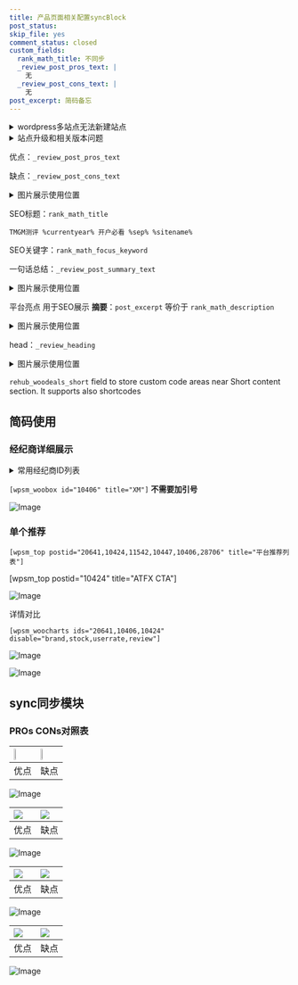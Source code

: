 ```yaml
---
title: 产品页面相关配置syncBlock
post_status: 
skip_file: yes
comment_status: closed
custom_fields:
  rank_math_title: 不同步
  _review_post_pros_text: |
    无
  _review_post_cons_text: |
    无
post_excerpt: 简码备忘
---
```

<details><summary>wordpress多站点无法新建站点</summary>

<li>和报错需要清理cookies一样的原因</li>
<li>wp-config.php里面<code>define( 'SUBDOMAIN_INSTALL', false );//子域名安装</code></li>
<li>新建子站点是用<code>define( 'SUBDOMAIN_INSTALL', true);//子域名安装</code> 完成以后，改成<code>false</code></li>
</details>

<details><summary>站点升级和相关版本问题</summary>

<p>wordpress：5.9.9
woocommerce：7.5.1
出现问题的地方：主题选项里面>><strong>Product layout >>compact style</strong></p>
<p>如何出现没有用过的字段 导致无法保存。先导出配置 然后进行修改，后面再次恢复即可。</p>
<p>出现部分字段无法显示时，需要返回默认布局后，对产品进行保存就好了。</p>
<p></p>
</details>

优点：`_review_post_pros_text`

缺点：`_review_post_cons_text`

<details><summary>图片展示使用位置</summary>

<img src="https://prod-files-secure.s3.us-west-2.amazonaws.com/39ed1227-6d7d-4570-be36-9ccd4a2c4241/f51d3d83-55d4-4bdf-9604-f37ec77ab556/Untitled.png?X-Amz-Algorithm=AWS4-HMAC-SHA256&X-Amz-Content-Sha256=UNSIGNED-PAYLOAD&X-Amz-Credential=ASIAZI2LB4666ZRA47JR%2F20250627%2Fus-west-2%2Fs3%2Faws4_request&X-Amz-Date=20250627T045522Z&X-Amz-Expires=3600&X-Amz-Security-Token=IQoJb3JpZ2luX2VjEHQaCXVzLXdlc3QtMiJHMEUCIQCt6BsNTPO5X%2FR%2F97eXZJFomDcD1xMcAsOfbxUc5FamigIgIpQdEcaIhRjHEsizPOl%2Br9EDSCIGKK49zq8cNSVxoTYq%2FwMIbRAAGgw2Mzc0MjMxODM4MDUiDEiC8AK8mn3NVhKYWircA10Pw%2BhNNokiQ52hNSK%2BXIFASpSkLUy8CYHw7UfoYCLJAyb2x8O4aKOKP3SdBrLfc0Dc36EZqlh3AMjMRBVCF9i0NorYUECjPAVtMcZawCwe3R1XW1GdIhGArfSWPc7b4WycEGbGky4IScFqD7et5QktIwg%2FCT7F%2FwESOFBEU4HSlgBTRIMWxgLoyjIIjvtzllkbPipwjBe%2BV%2Bm9NVZ3KeXXF9TzG1BDD5AKOw2ujqoQ67%2B%2Bd4eymHYevbhW4kvmqPgPq3n0psQVekJoNrrxKUQ1RE2Z%2Bk0w9GSyqaf6TjrslnHJmP3rufEVXyKiWof6YvglniGC6%2BM3ogC73bHlcT3FCL9ZPbpDkQtzw5fmqaOAoEEFgcZmfdviooAlaBgeBFI9pUKL7koBEYg17B%2BAUFjygWXXbi2Cr9huBqvm6qJZ91uM4XSXyRDc%2Fy7lBGeNeticTfn5quRZnQPIJvdCzgK7mux7kdTKUjZEIwYivdUAwbKTRBkycRO534VKE0nGrpYBPjCe5SHXjKiIJWjpIpOsq%2F%2FS%2BP7qPmGLC4a1H2zb1k886V0ff8VCxteL4FfQqfSXNF1yl2e%2FBl4wnA9oGrqR%2FNwqubRtyJa3tp56LcoMo8LhQXA%2BjjxwwP4zMMau%2BMIGOqUBuaZ6Kfe1IT8VnM9vEl%2B%2FbtZfXEU8gsDJMiCA5hO39fmnoGCyOkM%2BoCwjyzK7kUlNUwFaUIUEDegpa9l94ivouykgm4FDPMsM2qULnC4yuBTzUC4ezM7K0nypSZs2vp%2FPq2nQc71iUoMcXsgyL%2FoGoo0T1bP0CQOrZQRR%2FTbNc06aGKQ46qXu60B%2BGEWtJgspcD2G56fPmYew4k3mkPX8AR4H2Ruy&X-Amz-Signature=5a0052e5686b085e86a14b686c767e2682c19b4395918c1d40b1415589e5b298&X-Amz-SignedHeaders=host&x-amz-checksum-mode=ENABLED&x-id=GetObject" alt="Image">
</details>

SEO标题：`rank_math_title`

`TMGM测评 %currentyear% 开户必看 %sep% %sitename%`

SEO关键字：`rank_math_focus_keyword`

一句话总结：`_review_post_summary_text`

<details><summary>图片展示使用位置</summary>

<img src="https://prod-files-secure.s3.us-west-2.amazonaws.com/39ed1227-6d7d-4570-be36-9ccd4a2c4241/4b96a922-296c-4f4e-8630-d1c870cbce01/Untitled.png?X-Amz-Algorithm=AWS4-HMAC-SHA256&X-Amz-Content-Sha256=UNSIGNED-PAYLOAD&X-Amz-Credential=ASIAZI2LB466ZV4YV7ZV%2F20250627%2Fus-west-2%2Fs3%2Faws4_request&X-Amz-Date=20250627T045522Z&X-Amz-Expires=3600&X-Amz-Security-Token=IQoJb3JpZ2luX2VjEHQaCXVzLXdlc3QtMiJHMEUCIQCANEHspl86gLMy%2B8t55SvrS%2Fox%2B%2F1BYLwqjbbDKPD8AwIgX9hEpo2%2ByuarVtDsROvqAY2Mmef3K5ynNKj%2FQeBT%2BFYq%2FwMIbRAAGgw2Mzc0MjMxODM4MDUiDBCeSbwNqlI1ricjDSrcAwA3sYA1nXHLwDWnIa3Ic436Tmo1Ak4TizYl3w0OGXldkS42k39z9BBTkR70iU1aXIYkqZxjCwM%2BzA1i1pmtzwpaDZiEtPXINyLE6r5rYelNC8HXLsKu8WvxI6y5uDQwjLNZxlBVPm%2BL%2Ba4ognBrs%2FN71Z6aXnyXdpLpa5jWkJIiS56feyI6rWYbCH3yBI47JBZ6vMNWnHkUZEm%2FnNrBmVMGZ%2FhMy9jOa32wtjTwT8YyPY%2FjH62Y66UsgHuMjokZIchQE%2BjBZRGzyfpnhpX6VXehV9tknr2An14STTBB1FYBimxAep5kcnaNLx39NdG8yBFXMSDtgusYhN1D6qjsMyWmp1y6wlUQ8vypvzQy1EotctR8Jlrbe29gdXwugSucH8IO4MVZMsjhTJPi3YpNbuJuNWAfj0cwGf3k6tzyQX9Is1r1122AKl2SiC4GtEkODrb8jRvFZFT%2FMK2fwewlMB1%2FNoMDUTul8uuWRHOse13JCOgRoD07pT6ws1TxA4HLhbTLih3Uxgjl8y5LZ3p2%2FZAWNv%2Fc1o73X2CdFSWViA0MeLgB2MGAI30fppaVBJsxj4XcNgnRs5%2FRAz7UeZfCL8yIqYvbTdd7H6fdQA4Uq2CVnC%2FT5ajlAzio%2Fyl4MJ%2Bv%2BMIGOqUBDUBQe1ihSUxUwTu4NPXLIRqGm%2FfYfx0X98pAP9xw6fbewDrq3EUM3k59Sio98YQRkKVCEw7pYx1Bjq129EBCUuJkpunmfVo07DwdrFg1Yf4yxfp85jpvqg1UZT7TDvEMgThQj4JYWX11Di5wViYIb6j4F1ccybSEa0z%2B5xbJtE98oceMLLs1FyGe95PCRTZWr%2BbJSyUWOckTmpGj5QlCVr%2B5P0Uv&X-Amz-Signature=4c7eda5394005b82bd2a3bb6021eefa99726da7436a9e0a020e3faabdfee1a83&X-Amz-SignedHeaders=host&x-amz-checksum-mode=ENABLED&x-id=GetObject" alt="Image">
</details>

平台亮点 用于SEO展示 **摘要**：`post_excerpt`  等价于 `rank_math_description`

<details><summary>图片展示使用位置</summary>

<img src="https://prod-files-secure.s3.us-west-2.amazonaws.com/39ed1227-6d7d-4570-be36-9ccd4a2c4241/1ee11f63-b60a-4dfe-a7a7-d58ff23b5d88/Untitled.png?X-Amz-Algorithm=AWS4-HMAC-SHA256&X-Amz-Content-Sha256=UNSIGNED-PAYLOAD&X-Amz-Credential=ASIAZI2LB466TDZAWB4C%2F20250627%2Fus-west-2%2Fs3%2Faws4_request&X-Amz-Date=20250627T045522Z&X-Amz-Expires=3600&X-Amz-Security-Token=IQoJb3JpZ2luX2VjEHQaCXVzLXdlc3QtMiJHMEUCIQCB6J4hvHGGuWf7CkKWzMSmkIk%2FZzp8fKi%2BTDx3IUHg9gIgEffLhPOckSVnf8PodAYx57cTr4GxQpdK8BIY8CdGmu0q%2FwMIbRAAGgw2Mzc0MjMxODM4MDUiDMlEEziqITLZ8oQNKyrcAwHiak37zRWaDLHn5mipm2HNu4WFpLO5g%2FB4Yvi5isPtEaf6quRMSnwUPv12XdFGnBnEhyiQGT2puFuBU0v0yO6LsJ1LQF8NIL63AvJng9%2F1hDtQ4SUFQwQHarvOJlj9yXFOT6RyIdMNulXXrVNYYNDrSlLz0ae%2BR9loOQtxuD1HaLpBnufQ%2F6EZZ32BI%2Bk2Nph%2B%2F5xG43V45RAG0gPOkIooUTPclOq992nYSsycbbCXCAaODK0d%2F5GkS5L73urfRZq6FlkrV0IZUDHwsuIzPgtklZIGWVSsLkGT3hxgdn6a5CKRy44C0hgJusyL1uFjNWxjz0P%2FrjcyKyU4p9ojSViY6M91APCaEcXCQJpP9iIqL%2Fvz5u8BwutVnaWY1iCaZUgrcPzY2kaXuwcfb6e%2F%2F9th9S0WTCaJF9I%2BI1n5L%2BFjWrS%2FcL777bZo3%2BXEgqSZbJy532jptrS%2FVrRKNDCcbpOlXpM1fB055ehnziz1BLqvNfSSMs%2Bl%2FeHE2vGWTfNI5BZ4nCPU9hdXMAEldk55q%2F%2B2Urp7Z2YYi5LFs%2BcUPrfNOe0je%2FJLiA%2BbJz97fGyUebT5KA6TQGuxYSL2XqMWTZuzl%2FgmOY8IE%2B4Td2nVgQ1WVZPwPF%2FYye6dsQhqMPqu%2BMIGOqUB8gQhMkjjvYXIYTQq825BFYGFd6aYMh6nPsjPes%2BTQ7MdzZ1p4nY1BDSQYQycZD%2BhstaJn3LkzCePP6rWyh8f1bJj2qNKti1nVP6ToU3EYLJ1W%2FdRV9OtbNnDFlzdPMvko%2FqLcHioOwclepWyBi%2BXsuSfVhlQgxyKYVsxh4rAf2xWqTkuJ59Kxan7FOP5aqj4DKXJRNrXBc6i2euNBjFznuNsUs%2Fp&X-Amz-Signature=f8148363e12c3f5b1e59749abff193078ce3a59942c3a8ed56b19f4ed9da6148&X-Amz-SignedHeaders=host&x-amz-checksum-mode=ENABLED&x-id=GetObject" alt="Image">
<img src="https://prod-files-secure.s3.us-west-2.amazonaws.com/39ed1227-6d7d-4570-be36-9ccd4a2c4241/ad4118b5-78d8-4fbe-801e-3b29b5d99c01/Untitled.png?X-Amz-Algorithm=AWS4-HMAC-SHA256&X-Amz-Content-Sha256=UNSIGNED-PAYLOAD&X-Amz-Credential=ASIAZI2LB466TDZAWB4C%2F20250627%2Fus-west-2%2Fs3%2Faws4_request&X-Amz-Date=20250627T045522Z&X-Amz-Expires=3600&X-Amz-Security-Token=IQoJb3JpZ2luX2VjEHQaCXVzLXdlc3QtMiJHMEUCIQCB6J4hvHGGuWf7CkKWzMSmkIk%2FZzp8fKi%2BTDx3IUHg9gIgEffLhPOckSVnf8PodAYx57cTr4GxQpdK8BIY8CdGmu0q%2FwMIbRAAGgw2Mzc0MjMxODM4MDUiDMlEEziqITLZ8oQNKyrcAwHiak37zRWaDLHn5mipm2HNu4WFpLO5g%2FB4Yvi5isPtEaf6quRMSnwUPv12XdFGnBnEhyiQGT2puFuBU0v0yO6LsJ1LQF8NIL63AvJng9%2F1hDtQ4SUFQwQHarvOJlj9yXFOT6RyIdMNulXXrVNYYNDrSlLz0ae%2BR9loOQtxuD1HaLpBnufQ%2F6EZZ32BI%2Bk2Nph%2B%2F5xG43V45RAG0gPOkIooUTPclOq992nYSsycbbCXCAaODK0d%2F5GkS5L73urfRZq6FlkrV0IZUDHwsuIzPgtklZIGWVSsLkGT3hxgdn6a5CKRy44C0hgJusyL1uFjNWxjz0P%2FrjcyKyU4p9ojSViY6M91APCaEcXCQJpP9iIqL%2Fvz5u8BwutVnaWY1iCaZUgrcPzY2kaXuwcfb6e%2F%2F9th9S0WTCaJF9I%2BI1n5L%2BFjWrS%2FcL777bZo3%2BXEgqSZbJy532jptrS%2FVrRKNDCcbpOlXpM1fB055ehnziz1BLqvNfSSMs%2Bl%2FeHE2vGWTfNI5BZ4nCPU9hdXMAEldk55q%2F%2B2Urp7Z2YYi5LFs%2BcUPrfNOe0je%2FJLiA%2BbJz97fGyUebT5KA6TQGuxYSL2XqMWTZuzl%2FgmOY8IE%2B4Td2nVgQ1WVZPwPF%2FYye6dsQhqMPqu%2BMIGOqUB8gQhMkjjvYXIYTQq825BFYGFd6aYMh6nPsjPes%2BTQ7MdzZ1p4nY1BDSQYQycZD%2BhstaJn3LkzCePP6rWyh8f1bJj2qNKti1nVP6ToU3EYLJ1W%2FdRV9OtbNnDFlzdPMvko%2FqLcHioOwclepWyBi%2BXsuSfVhlQgxyKYVsxh4rAf2xWqTkuJ59Kxan7FOP5aqj4DKXJRNrXBc6i2euNBjFznuNsUs%2Fp&X-Amz-Signature=fa6683b6c12ef99c5b0a8ec4e88a2338a75c1289ed75e1109d6648bed7c595aa&X-Amz-SignedHeaders=host&x-amz-checksum-mode=ENABLED&x-id=GetObject" alt="Image">
<img src="https://prod-files-secure.s3.us-west-2.amazonaws.com/39ed1227-6d7d-4570-be36-9ccd4a2c4241/a38cf7c9-a79c-4b64-9e94-13589fe0758b/Untitled.png?X-Amz-Algorithm=AWS4-HMAC-SHA256&X-Amz-Content-Sha256=UNSIGNED-PAYLOAD&X-Amz-Credential=ASIAZI2LB466TDZAWB4C%2F20250627%2Fus-west-2%2Fs3%2Faws4_request&X-Amz-Date=20250627T045522Z&X-Amz-Expires=3600&X-Amz-Security-Token=IQoJb3JpZ2luX2VjEHQaCXVzLXdlc3QtMiJHMEUCIQCB6J4hvHGGuWf7CkKWzMSmkIk%2FZzp8fKi%2BTDx3IUHg9gIgEffLhPOckSVnf8PodAYx57cTr4GxQpdK8BIY8CdGmu0q%2FwMIbRAAGgw2Mzc0MjMxODM4MDUiDMlEEziqITLZ8oQNKyrcAwHiak37zRWaDLHn5mipm2HNu4WFpLO5g%2FB4Yvi5isPtEaf6quRMSnwUPv12XdFGnBnEhyiQGT2puFuBU0v0yO6LsJ1LQF8NIL63AvJng9%2F1hDtQ4SUFQwQHarvOJlj9yXFOT6RyIdMNulXXrVNYYNDrSlLz0ae%2BR9loOQtxuD1HaLpBnufQ%2F6EZZ32BI%2Bk2Nph%2B%2F5xG43V45RAG0gPOkIooUTPclOq992nYSsycbbCXCAaODK0d%2F5GkS5L73urfRZq6FlkrV0IZUDHwsuIzPgtklZIGWVSsLkGT3hxgdn6a5CKRy44C0hgJusyL1uFjNWxjz0P%2FrjcyKyU4p9ojSViY6M91APCaEcXCQJpP9iIqL%2Fvz5u8BwutVnaWY1iCaZUgrcPzY2kaXuwcfb6e%2F%2F9th9S0WTCaJF9I%2BI1n5L%2BFjWrS%2FcL777bZo3%2BXEgqSZbJy532jptrS%2FVrRKNDCcbpOlXpM1fB055ehnziz1BLqvNfSSMs%2Bl%2FeHE2vGWTfNI5BZ4nCPU9hdXMAEldk55q%2F%2B2Urp7Z2YYi5LFs%2BcUPrfNOe0je%2FJLiA%2BbJz97fGyUebT5KA6TQGuxYSL2XqMWTZuzl%2FgmOY8IE%2B4Td2nVgQ1WVZPwPF%2FYye6dsQhqMPqu%2BMIGOqUB8gQhMkjjvYXIYTQq825BFYGFd6aYMh6nPsjPes%2BTQ7MdzZ1p4nY1BDSQYQycZD%2BhstaJn3LkzCePP6rWyh8f1bJj2qNKti1nVP6ToU3EYLJ1W%2FdRV9OtbNnDFlzdPMvko%2FqLcHioOwclepWyBi%2BXsuSfVhlQgxyKYVsxh4rAf2xWqTkuJ59Kxan7FOP5aqj4DKXJRNrXBc6i2euNBjFznuNsUs%2Fp&X-Amz-Signature=3c96c34157cb57f8d55fce9444628aeb549606badb6072e65f930b71e5e596eb&X-Amz-SignedHeaders=host&x-amz-checksum-mode=ENABLED&x-id=GetObject" alt="Image">
<img src="https://prod-files-secure.s3.us-west-2.amazonaws.com/39ed1227-6d7d-4570-be36-9ccd4a2c4241/7da6fc1e-d2ac-42ae-8c75-cb5749aa18f6/Untitled.png?X-Amz-Algorithm=AWS4-HMAC-SHA256&X-Amz-Content-Sha256=UNSIGNED-PAYLOAD&X-Amz-Credential=ASIAZI2LB466TDZAWB4C%2F20250627%2Fus-west-2%2Fs3%2Faws4_request&X-Amz-Date=20250627T045522Z&X-Amz-Expires=3600&X-Amz-Security-Token=IQoJb3JpZ2luX2VjEHQaCXVzLXdlc3QtMiJHMEUCIQCB6J4hvHGGuWf7CkKWzMSmkIk%2FZzp8fKi%2BTDx3IUHg9gIgEffLhPOckSVnf8PodAYx57cTr4GxQpdK8BIY8CdGmu0q%2FwMIbRAAGgw2Mzc0MjMxODM4MDUiDMlEEziqITLZ8oQNKyrcAwHiak37zRWaDLHn5mipm2HNu4WFpLO5g%2FB4Yvi5isPtEaf6quRMSnwUPv12XdFGnBnEhyiQGT2puFuBU0v0yO6LsJ1LQF8NIL63AvJng9%2F1hDtQ4SUFQwQHarvOJlj9yXFOT6RyIdMNulXXrVNYYNDrSlLz0ae%2BR9loOQtxuD1HaLpBnufQ%2F6EZZ32BI%2Bk2Nph%2B%2F5xG43V45RAG0gPOkIooUTPclOq992nYSsycbbCXCAaODK0d%2F5GkS5L73urfRZq6FlkrV0IZUDHwsuIzPgtklZIGWVSsLkGT3hxgdn6a5CKRy44C0hgJusyL1uFjNWxjz0P%2FrjcyKyU4p9ojSViY6M91APCaEcXCQJpP9iIqL%2Fvz5u8BwutVnaWY1iCaZUgrcPzY2kaXuwcfb6e%2F%2F9th9S0WTCaJF9I%2BI1n5L%2BFjWrS%2FcL777bZo3%2BXEgqSZbJy532jptrS%2FVrRKNDCcbpOlXpM1fB055ehnziz1BLqvNfSSMs%2Bl%2FeHE2vGWTfNI5BZ4nCPU9hdXMAEldk55q%2F%2B2Urp7Z2YYi5LFs%2BcUPrfNOe0je%2FJLiA%2BbJz97fGyUebT5KA6TQGuxYSL2XqMWTZuzl%2FgmOY8IE%2B4Td2nVgQ1WVZPwPF%2FYye6dsQhqMPqu%2BMIGOqUB8gQhMkjjvYXIYTQq825BFYGFd6aYMh6nPsjPes%2BTQ7MdzZ1p4nY1BDSQYQycZD%2BhstaJn3LkzCePP6rWyh8f1bJj2qNKti1nVP6ToU3EYLJ1W%2FdRV9OtbNnDFlzdPMvko%2FqLcHioOwclepWyBi%2BXsuSfVhlQgxyKYVsxh4rAf2xWqTkuJ59Kxan7FOP5aqj4DKXJRNrXBc6i2euNBjFznuNsUs%2Fp&X-Amz-Signature=6402c928f2f53877e54fe133a6a9899c2d3fe0d311844b8673ec67a610c64880&X-Amz-SignedHeaders=host&x-amz-checksum-mode=ENABLED&x-id=GetObject" alt="Image">
<img src="https://prod-files-secure.s3.us-west-2.amazonaws.com/39ed1227-6d7d-4570-be36-9ccd4a2c4241/7e97f40a-eaee-47f5-b2f9-475f96808fa7/Untitled.png?X-Amz-Algorithm=AWS4-HMAC-SHA256&X-Amz-Content-Sha256=UNSIGNED-PAYLOAD&X-Amz-Credential=ASIAZI2LB466TDZAWB4C%2F20250627%2Fus-west-2%2Fs3%2Faws4_request&X-Amz-Date=20250627T045522Z&X-Amz-Expires=3600&X-Amz-Security-Token=IQoJb3JpZ2luX2VjEHQaCXVzLXdlc3QtMiJHMEUCIQCB6J4hvHGGuWf7CkKWzMSmkIk%2FZzp8fKi%2BTDx3IUHg9gIgEffLhPOckSVnf8PodAYx57cTr4GxQpdK8BIY8CdGmu0q%2FwMIbRAAGgw2Mzc0MjMxODM4MDUiDMlEEziqITLZ8oQNKyrcAwHiak37zRWaDLHn5mipm2HNu4WFpLO5g%2FB4Yvi5isPtEaf6quRMSnwUPv12XdFGnBnEhyiQGT2puFuBU0v0yO6LsJ1LQF8NIL63AvJng9%2F1hDtQ4SUFQwQHarvOJlj9yXFOT6RyIdMNulXXrVNYYNDrSlLz0ae%2BR9loOQtxuD1HaLpBnufQ%2F6EZZ32BI%2Bk2Nph%2B%2F5xG43V45RAG0gPOkIooUTPclOq992nYSsycbbCXCAaODK0d%2F5GkS5L73urfRZq6FlkrV0IZUDHwsuIzPgtklZIGWVSsLkGT3hxgdn6a5CKRy44C0hgJusyL1uFjNWxjz0P%2FrjcyKyU4p9ojSViY6M91APCaEcXCQJpP9iIqL%2Fvz5u8BwutVnaWY1iCaZUgrcPzY2kaXuwcfb6e%2F%2F9th9S0WTCaJF9I%2BI1n5L%2BFjWrS%2FcL777bZo3%2BXEgqSZbJy532jptrS%2FVrRKNDCcbpOlXpM1fB055ehnziz1BLqvNfSSMs%2Bl%2FeHE2vGWTfNI5BZ4nCPU9hdXMAEldk55q%2F%2B2Urp7Z2YYi5LFs%2BcUPrfNOe0je%2FJLiA%2BbJz97fGyUebT5KA6TQGuxYSL2XqMWTZuzl%2FgmOY8IE%2B4Td2nVgQ1WVZPwPF%2FYye6dsQhqMPqu%2BMIGOqUB8gQhMkjjvYXIYTQq825BFYGFd6aYMh6nPsjPes%2BTQ7MdzZ1p4nY1BDSQYQycZD%2BhstaJn3LkzCePP6rWyh8f1bJj2qNKti1nVP6ToU3EYLJ1W%2FdRV9OtbNnDFlzdPMvko%2FqLcHioOwclepWyBi%2BXsuSfVhlQgxyKYVsxh4rAf2xWqTkuJ59Kxan7FOP5aqj4DKXJRNrXBc6i2euNBjFznuNsUs%2Fp&X-Amz-Signature=bd39f5125a728aa99dd7368ad5b8f1265a05a7be5aa01faa4760ffeaa9196f82&X-Amz-SignedHeaders=host&x-amz-checksum-mode=ENABLED&x-id=GetObject" alt="Image">
</details>

head：`_review_heading`

<details><summary>图片展示使用位置</summary>

<img src="https://prod-files-secure.s3.us-west-2.amazonaws.com/39ed1227-6d7d-4570-be36-9ccd4a2c4241/3a4650ad-9887-415c-889a-edd51fa54f27/Untitled.png?X-Amz-Algorithm=AWS4-HMAC-SHA256&X-Amz-Content-Sha256=UNSIGNED-PAYLOAD&X-Amz-Credential=ASIAZI2LB4663TAKNVGS%2F20250627%2Fus-west-2%2Fs3%2Faws4_request&X-Amz-Date=20250627T045523Z&X-Amz-Expires=3600&X-Amz-Security-Token=IQoJb3JpZ2luX2VjEHQaCXVzLXdlc3QtMiJGMEQCIEgI%2BAEsmrsfeoj3bgdjwp2gucmCKp6tg1AEJRHmPNOwAiBR%2FYGuZuV%2B%2BRtlGDmZorTALE3ZuQxSZ2mFtVBF5eq0bSr%2FAwhtEAAaDDYzNzQyMzE4MzgwNSIMw6lLeoT7R5Rg9l7nKtwDq1HqBrWER%2FWFFGH6ucW8Edk3p8EI%2F1Q9m24P4mdSpylWV093RzSOrypieYmGogMnsmJZLCKEqq3W20hwEzFqoZo1DCKZ3JjcAYEFn8agMak%2FU%2BFV%2Bc9AtWne7iFnQvkSbECPM7dZ2p8B3nvleSu%2FCGNWuindvDdMtc7p1rKJdZ5F0mD9uAUFd%2BaIzlVU%2BFnvd25Rd7jS%2FiMwuwtdGqR29dAenm%2FevEcOb%2FsE47ea9vzwKjFIwUjhYg8xSVt2tKIJ7ts%2FeCUDcNyRq0xKssPdqMKvLO%2BG%2FVbehsz52OI7%2BDyooWeXVOYVjWaQ9I6QSXUl6hDRiOOyqiLoDPJRXcB92saZsir0v%2Fsh8KTG%2FYvc%2BzMJASZg4iitBqfW3ogwVZyBJ%2BiY%2B6QyDd1kaYWT7i%2FLlDKsyW1En8KT%2BcXpS%2BEa60UCXu198cRC0PWo7lcK8cdbzf8Ez%2FotYjn2AzB2C4jiXBam2IICeJR0Tqg%2BQBvcAVcQ4d4XJ6ix86tBbRGZ%2B4I0zeSWa90eShtVDC%2Fa0ZkgVUa9wE7HRgJSnAScdgpbUZnob3%2BOLVvqm3jVzV6RrefsQZnmLFcpTKFImjr6FBU%2BsFsNoKKVvgMDH%2FSV%2FKM3buml9xa1Ws1%2BGPSxZHowma%2F4wgY6pgF2ywywlMqOzQ%2FiN4PVSs%2Fpv47s5Ny%2FgN2hfG9TsbeU2wRQtS5mSlfUwhibAy8G3Ovjjc%2FU3q1jFsmJSpPa37whMTFePOCMqENJMyENODaRWdoOBOwe%2FFmWovaD16j20Gq8bQZt878yC6%2F1TekwioFlIsD69wL0PBXx0xRrRxdtA5P41pA2j36ovSncadvIN%2BuF8ivVNyZDD6CysXK3AoE409wJ1zAs&X-Amz-Signature=75833e4b1fb971d8dc28c4cb8b2c1f8cc7f516dc50d3d08c6f1fb59091578a90&X-Amz-SignedHeaders=host&x-amz-checksum-mode=ENABLED&x-id=GetObject" alt="Image">
</details>

`rehub_woodeals_short`	field to store custom code areas near Short content section. It supports also shortcodes



## 简码使用

### 经纪商详细展示

<details><summary>常用经纪商ID列表</summary>

<pre><code class="php">嘉盛 ===> 20641  [wpsm_woobox id="20641" title="嘉盛"]
易信easymarkets ===> 11542  [wpsm_woobox id="11542" title="易信easymarkets"]
ATFX外汇 ===> 10424  [wpsm_woobox id="10424" title="ATFX"]
XM ===> 10406  [wpsm_woobox id="10406" title="XM"]
TMGM ===> 29622  [wpsm_woobox id="29622" title="TMGM"]
HYCM ===> 10447  [wpsm_woobox id="10447" title="HYCM"]
fpmarkets澳福外汇 ===> 20639  [wpsm_woobox id="20639" title="fpmarkets澳福外汇"]</code></pre>
</details>

`[wpsm_woobox id="10406" title="XM"]` **不需要加引号**

![Image](https://prod-files-secure.s3.us-west-2.amazonaws.com/39ed1227-6d7d-4570-be36-9ccd4a2c4241/4f898f9d-0fa7-4e43-acd3-ac6bc7be575a/Untitled.png?X-Amz-Algorithm=AWS4-HMAC-SHA256&X-Amz-Content-Sha256=UNSIGNED-PAYLOAD&X-Amz-Credential=ASIAZI2LB466RJ3UFNOT%2F20250627%2Fus-west-2%2Fs3%2Faws4_request&X-Amz-Date=20250627T045521Z&X-Amz-Expires=3600&X-Amz-Security-Token=IQoJb3JpZ2luX2VjEHQaCXVzLXdlc3QtMiJHMEUCIF1s%2F7GBet2xZ3238IZkuSdaA9yxYx%2BBiZiCKj9UuJBtAiEA0L8d0vJzieYVv0QvuuimxRThBY3Qx5FlRsslqyaQIEcq%2FwMIbRAAGgw2Mzc0MjMxODM4MDUiDHG4%2Bq0gLyZxgYdJaCrcA3jvhAf6xS9BUBMsJj2e%2FPfWsQ1cziozrdLHce7AEiAABewwxHBsCm%2FEIbpnyz1XEnIpfJ9rHWEfiSUEx4MReBR3vxu63M%2F2SUkmoQ9SMR%2B9NX9UsyuXupHLl4OLGoqfDJU0KD%2B1yeqNTh4qDD0qjz%2B1Shj4K8iFdXOgK9crS4MuOuU5T0bthrgmm9PoxJKaG8NKKyzO%2F15EbN%2Buwz2dGyPwz%2BgH9msyocAnQLNz4O44PsUMH0JSvR%2FscUfN%2FODiVtjF37wkuVS7X8MDpq8CbOgeqOL2RwZ5nhZ9WtsGFDQqZUHOToXbVwIs2MIVJUUVfQ9kGbWaTYJkECd%2BgATCTT99y7EhRq42k4zVrg23uA9na3kbSP7R%2BmcZmXksJEhqEg4M67iBg7PU71N2aAbZeR9pnnlF5FahzE4g93s1ygli0DiCTq7UWPytpzuK%2FEHo2X%2BIPoQdpr57fvo2Vt9OqV5ZgIaeBtCLR6AH6KfgKBB5X1BXhNquoJN%2FHAFDQqtl1x%2F0UGJ4vA6MH3ie3rBPCrluo%2Fy7b4zfFhs1g3m9bdG5uflbN0Gpf3CAb0dSEi5IC7tBOpMmJrBH8VUlCbsTFjEy%2B2UaoPM21uCzRjfGU6H74w1q86DTYADq7pjvMMuu%2BMIGOqUBS%2FQcYgy9JLwgLExvAK7BfBbcoxFgsQIrONFg%2BMSXqiJW6%2FMt7HOGEgvhtPIPgd%2BDwwSFI1e5nzZu%2B3n88qan75mCdPqx0rvDzsPREyh%2FGXUoNaunUT9X%2FIrhdq5AzrKzyNszJQokVPxp5Hr94C%2FLxMnT%2B8iCxDMoDZ5%2B%2Bya0lkcSrAx677GArixvRZM5s9XqsUmfvfh2MG%2FbAlUDBC8ZTxmmFYxA&X-Amz-Signature=5934a0d4fd46674c633e7f644f162120f3eb48afb26ba8519d6c29da4f943faa&X-Amz-SignedHeaders=host&x-amz-checksum-mode=ENABLED&x-id=GetObject)

### 单个推荐
`[wpsm_top postid="20641,10424,11542,10447,10406,28706" title="平台推荐列表"]`

[wpsm_top postid="10424" title="ATFX CTA"]

![Image](https://prod-files-secure.s3.us-west-2.amazonaws.com/39ed1227-6d7d-4570-be36-9ccd4a2c4241/5ac620dc-51a8-48b6-b55d-91f47299193c/Untitled.png?X-Amz-Algorithm=AWS4-HMAC-SHA256&X-Amz-Content-Sha256=UNSIGNED-PAYLOAD&X-Amz-Credential=ASIAZI2LB466RJ3UFNOT%2F20250627%2Fus-west-2%2Fs3%2Faws4_request&X-Amz-Date=20250627T045521Z&X-Amz-Expires=3600&X-Amz-Security-Token=IQoJb3JpZ2luX2VjEHQaCXVzLXdlc3QtMiJHMEUCIF1s%2F7GBet2xZ3238IZkuSdaA9yxYx%2BBiZiCKj9UuJBtAiEA0L8d0vJzieYVv0QvuuimxRThBY3Qx5FlRsslqyaQIEcq%2FwMIbRAAGgw2Mzc0MjMxODM4MDUiDHG4%2Bq0gLyZxgYdJaCrcA3jvhAf6xS9BUBMsJj2e%2FPfWsQ1cziozrdLHce7AEiAABewwxHBsCm%2FEIbpnyz1XEnIpfJ9rHWEfiSUEx4MReBR3vxu63M%2F2SUkmoQ9SMR%2B9NX9UsyuXupHLl4OLGoqfDJU0KD%2B1yeqNTh4qDD0qjz%2B1Shj4K8iFdXOgK9crS4MuOuU5T0bthrgmm9PoxJKaG8NKKyzO%2F15EbN%2Buwz2dGyPwz%2BgH9msyocAnQLNz4O44PsUMH0JSvR%2FscUfN%2FODiVtjF37wkuVS7X8MDpq8CbOgeqOL2RwZ5nhZ9WtsGFDQqZUHOToXbVwIs2MIVJUUVfQ9kGbWaTYJkECd%2BgATCTT99y7EhRq42k4zVrg23uA9na3kbSP7R%2BmcZmXksJEhqEg4M67iBg7PU71N2aAbZeR9pnnlF5FahzE4g93s1ygli0DiCTq7UWPytpzuK%2FEHo2X%2BIPoQdpr57fvo2Vt9OqV5ZgIaeBtCLR6AH6KfgKBB5X1BXhNquoJN%2FHAFDQqtl1x%2F0UGJ4vA6MH3ie3rBPCrluo%2Fy7b4zfFhs1g3m9bdG5uflbN0Gpf3CAb0dSEi5IC7tBOpMmJrBH8VUlCbsTFjEy%2B2UaoPM21uCzRjfGU6H74w1q86DTYADq7pjvMMuu%2BMIGOqUBS%2FQcYgy9JLwgLExvAK7BfBbcoxFgsQIrONFg%2BMSXqiJW6%2FMt7HOGEgvhtPIPgd%2BDwwSFI1e5nzZu%2B3n88qan75mCdPqx0rvDzsPREyh%2FGXUoNaunUT9X%2FIrhdq5AzrKzyNszJQokVPxp5Hr94C%2FLxMnT%2B8iCxDMoDZ5%2B%2Bya0lkcSrAx677GArixvRZM5s9XqsUmfvfh2MG%2FbAlUDBC8ZTxmmFYxA&X-Amz-Signature=40b999d326fac318d2ea5c94a3f219ddb32ce17ce1eb07a8b9baa100b430e465&X-Amz-SignedHeaders=host&x-amz-checksum-mode=ENABLED&x-id=GetObject)

详情对比

`[wpsm_woocharts ids="20641,10406,10424" disable="brand,stock,userrate,review"]`

![Image](https://prod-files-secure.s3.us-west-2.amazonaws.com/39ed1227-6d7d-4570-be36-9ccd4a2c4241/bf3ba45f-b9f3-4295-8aef-b4a495fd25f4/Untitled.png?X-Amz-Algorithm=AWS4-HMAC-SHA256&X-Amz-Content-Sha256=UNSIGNED-PAYLOAD&X-Amz-Credential=ASIAZI2LB466RJ3UFNOT%2F20250627%2Fus-west-2%2Fs3%2Faws4_request&X-Amz-Date=20250627T045521Z&X-Amz-Expires=3600&X-Amz-Security-Token=IQoJb3JpZ2luX2VjEHQaCXVzLXdlc3QtMiJHMEUCIF1s%2F7GBet2xZ3238IZkuSdaA9yxYx%2BBiZiCKj9UuJBtAiEA0L8d0vJzieYVv0QvuuimxRThBY3Qx5FlRsslqyaQIEcq%2FwMIbRAAGgw2Mzc0MjMxODM4MDUiDHG4%2Bq0gLyZxgYdJaCrcA3jvhAf6xS9BUBMsJj2e%2FPfWsQ1cziozrdLHce7AEiAABewwxHBsCm%2FEIbpnyz1XEnIpfJ9rHWEfiSUEx4MReBR3vxu63M%2F2SUkmoQ9SMR%2B9NX9UsyuXupHLl4OLGoqfDJU0KD%2B1yeqNTh4qDD0qjz%2B1Shj4K8iFdXOgK9crS4MuOuU5T0bthrgmm9PoxJKaG8NKKyzO%2F15EbN%2Buwz2dGyPwz%2BgH9msyocAnQLNz4O44PsUMH0JSvR%2FscUfN%2FODiVtjF37wkuVS7X8MDpq8CbOgeqOL2RwZ5nhZ9WtsGFDQqZUHOToXbVwIs2MIVJUUVfQ9kGbWaTYJkECd%2BgATCTT99y7EhRq42k4zVrg23uA9na3kbSP7R%2BmcZmXksJEhqEg4M67iBg7PU71N2aAbZeR9pnnlF5FahzE4g93s1ygli0DiCTq7UWPytpzuK%2FEHo2X%2BIPoQdpr57fvo2Vt9OqV5ZgIaeBtCLR6AH6KfgKBB5X1BXhNquoJN%2FHAFDQqtl1x%2F0UGJ4vA6MH3ie3rBPCrluo%2Fy7b4zfFhs1g3m9bdG5uflbN0Gpf3CAb0dSEi5IC7tBOpMmJrBH8VUlCbsTFjEy%2B2UaoPM21uCzRjfGU6H74w1q86DTYADq7pjvMMuu%2BMIGOqUBS%2FQcYgy9JLwgLExvAK7BfBbcoxFgsQIrONFg%2BMSXqiJW6%2FMt7HOGEgvhtPIPgd%2BDwwSFI1e5nzZu%2B3n88qan75mCdPqx0rvDzsPREyh%2FGXUoNaunUT9X%2FIrhdq5AzrKzyNszJQokVPxp5Hr94C%2FLxMnT%2B8iCxDMoDZ5%2B%2Bya0lkcSrAx677GArixvRZM5s9XqsUmfvfh2MG%2FbAlUDBC8ZTxmmFYxA&X-Amz-Signature=d7554927cbe8718a96ff438e568a497ae2c25b2afdba04e7c1e03ccdccf8898e&X-Amz-SignedHeaders=host&x-amz-checksum-mode=ENABLED&x-id=GetObject)

![Image](https://prod-files-secure.s3.us-west-2.amazonaws.com/39ed1227-6d7d-4570-be36-9ccd4a2c4241/30bc56ef-f383-4b48-9768-2ebc9e436ec0/Untitled.png?X-Amz-Algorithm=AWS4-HMAC-SHA256&X-Amz-Content-Sha256=UNSIGNED-PAYLOAD&X-Amz-Credential=ASIAZI2LB466RJ3UFNOT%2F20250627%2Fus-west-2%2Fs3%2Faws4_request&X-Amz-Date=20250627T045521Z&X-Amz-Expires=3600&X-Amz-Security-Token=IQoJb3JpZ2luX2VjEHQaCXVzLXdlc3QtMiJHMEUCIF1s%2F7GBet2xZ3238IZkuSdaA9yxYx%2BBiZiCKj9UuJBtAiEA0L8d0vJzieYVv0QvuuimxRThBY3Qx5FlRsslqyaQIEcq%2FwMIbRAAGgw2Mzc0MjMxODM4MDUiDHG4%2Bq0gLyZxgYdJaCrcA3jvhAf6xS9BUBMsJj2e%2FPfWsQ1cziozrdLHce7AEiAABewwxHBsCm%2FEIbpnyz1XEnIpfJ9rHWEfiSUEx4MReBR3vxu63M%2F2SUkmoQ9SMR%2B9NX9UsyuXupHLl4OLGoqfDJU0KD%2B1yeqNTh4qDD0qjz%2B1Shj4K8iFdXOgK9crS4MuOuU5T0bthrgmm9PoxJKaG8NKKyzO%2F15EbN%2Buwz2dGyPwz%2BgH9msyocAnQLNz4O44PsUMH0JSvR%2FscUfN%2FODiVtjF37wkuVS7X8MDpq8CbOgeqOL2RwZ5nhZ9WtsGFDQqZUHOToXbVwIs2MIVJUUVfQ9kGbWaTYJkECd%2BgATCTT99y7EhRq42k4zVrg23uA9na3kbSP7R%2BmcZmXksJEhqEg4M67iBg7PU71N2aAbZeR9pnnlF5FahzE4g93s1ygli0DiCTq7UWPytpzuK%2FEHo2X%2BIPoQdpr57fvo2Vt9OqV5ZgIaeBtCLR6AH6KfgKBB5X1BXhNquoJN%2FHAFDQqtl1x%2F0UGJ4vA6MH3ie3rBPCrluo%2Fy7b4zfFhs1g3m9bdG5uflbN0Gpf3CAb0dSEi5IC7tBOpMmJrBH8VUlCbsTFjEy%2B2UaoPM21uCzRjfGU6H74w1q86DTYADq7pjvMMuu%2BMIGOqUBS%2FQcYgy9JLwgLExvAK7BfBbcoxFgsQIrONFg%2BMSXqiJW6%2FMt7HOGEgvhtPIPgd%2BDwwSFI1e5nzZu%2B3n88qan75mCdPqx0rvDzsPREyh%2FGXUoNaunUT9X%2FIrhdq5AzrKzyNszJQokVPxp5Hr94C%2FLxMnT%2B8iCxDMoDZ5%2B%2Bya0lkcSrAx677GArixvRZM5s9XqsUmfvfh2MG%2FbAlUDBC8ZTxmmFYxA&X-Amz-Signature=3b6b7ea90549ebd373efe1289c00cdcc24e3c15a7d9bbc967453fb412633ca80&X-Amz-SignedHeaders=host&x-amz-checksum-mode=ENABLED&x-id=GetObject)

## sync同步模块

### PROs CONs对照表

| <img src="https://cdn.ifttt.fun/gh/jarlin8/OSS@main/icons/customize/pros.svg" height="auto" width="37.3%"> | <img src="https://cdn.ifttt.fun/gh/jarlin8/OSS@main/icons/customize/cons.svg" height="auto" width="28.8%"> |
| :--- | :--- |
| 优点 | 缺点 |

![Image](https://prod-files-secure.s3.us-west-2.amazonaws.com/39ed1227-6d7d-4570-be36-9ccd4a2c4241/8742b755-dfb5-4004-9a5f-d6e561664bd8/Untitled.png?X-Amz-Algorithm=AWS4-HMAC-SHA256&X-Amz-Content-Sha256=UNSIGNED-PAYLOAD&X-Amz-Credential=ASIAZI2LB466RJ3UFNOT%2F20250627%2Fus-west-2%2Fs3%2Faws4_request&X-Amz-Date=20250627T045521Z&X-Amz-Expires=3600&X-Amz-Security-Token=IQoJb3JpZ2luX2VjEHQaCXVzLXdlc3QtMiJHMEUCIF1s%2F7GBet2xZ3238IZkuSdaA9yxYx%2BBiZiCKj9UuJBtAiEA0L8d0vJzieYVv0QvuuimxRThBY3Qx5FlRsslqyaQIEcq%2FwMIbRAAGgw2Mzc0MjMxODM4MDUiDHG4%2Bq0gLyZxgYdJaCrcA3jvhAf6xS9BUBMsJj2e%2FPfWsQ1cziozrdLHce7AEiAABewwxHBsCm%2FEIbpnyz1XEnIpfJ9rHWEfiSUEx4MReBR3vxu63M%2F2SUkmoQ9SMR%2B9NX9UsyuXupHLl4OLGoqfDJU0KD%2B1yeqNTh4qDD0qjz%2B1Shj4K8iFdXOgK9crS4MuOuU5T0bthrgmm9PoxJKaG8NKKyzO%2F15EbN%2Buwz2dGyPwz%2BgH9msyocAnQLNz4O44PsUMH0JSvR%2FscUfN%2FODiVtjF37wkuVS7X8MDpq8CbOgeqOL2RwZ5nhZ9WtsGFDQqZUHOToXbVwIs2MIVJUUVfQ9kGbWaTYJkECd%2BgATCTT99y7EhRq42k4zVrg23uA9na3kbSP7R%2BmcZmXksJEhqEg4M67iBg7PU71N2aAbZeR9pnnlF5FahzE4g93s1ygli0DiCTq7UWPytpzuK%2FEHo2X%2BIPoQdpr57fvo2Vt9OqV5ZgIaeBtCLR6AH6KfgKBB5X1BXhNquoJN%2FHAFDQqtl1x%2F0UGJ4vA6MH3ie3rBPCrluo%2Fy7b4zfFhs1g3m9bdG5uflbN0Gpf3CAb0dSEi5IC7tBOpMmJrBH8VUlCbsTFjEy%2B2UaoPM21uCzRjfGU6H74w1q86DTYADq7pjvMMuu%2BMIGOqUBS%2FQcYgy9JLwgLExvAK7BfBbcoxFgsQIrONFg%2BMSXqiJW6%2FMt7HOGEgvhtPIPgd%2BDwwSFI1e5nzZu%2B3n88qan75mCdPqx0rvDzsPREyh%2FGXUoNaunUT9X%2FIrhdq5AzrKzyNszJQokVPxp5Hr94C%2FLxMnT%2B8iCxDMoDZ5%2B%2Bya0lkcSrAx677GArixvRZM5s9XqsUmfvfh2MG%2FbAlUDBC8ZTxmmFYxA&X-Amz-Signature=9528bd2eec7915dd3487b22133e0460baf5f9edd3c83d3754279501ce268d364&X-Amz-SignedHeaders=host&x-amz-checksum-mode=ENABLED&x-id=GetObject)

| <img src="https://cdn.ifttt.fun/gh/jarlin8/OSS@main/icons/customize/pros1.svg" height="auto"> | <img src="https://cdn.ifttt.fun/gh/jarlin8/OSS@main/icons/customize/cons1.svg" height="auto"> |
| :--- | :--- |
| 优点 | 缺点 |

![Image](https://prod-files-secure.s3.us-west-2.amazonaws.com/39ed1227-6d7d-4570-be36-9ccd4a2c4241/806358f8-c9c4-4e17-bb35-c6c76a5397a5/Untitled.png?X-Amz-Algorithm=AWS4-HMAC-SHA256&X-Amz-Content-Sha256=UNSIGNED-PAYLOAD&X-Amz-Credential=ASIAZI2LB466RJ3UFNOT%2F20250627%2Fus-west-2%2Fs3%2Faws4_request&X-Amz-Date=20250627T045520Z&X-Amz-Expires=3600&X-Amz-Security-Token=IQoJb3JpZ2luX2VjEHQaCXVzLXdlc3QtMiJHMEUCIF1s%2F7GBet2xZ3238IZkuSdaA9yxYx%2BBiZiCKj9UuJBtAiEA0L8d0vJzieYVv0QvuuimxRThBY3Qx5FlRsslqyaQIEcq%2FwMIbRAAGgw2Mzc0MjMxODM4MDUiDHG4%2Bq0gLyZxgYdJaCrcA3jvhAf6xS9BUBMsJj2e%2FPfWsQ1cziozrdLHce7AEiAABewwxHBsCm%2FEIbpnyz1XEnIpfJ9rHWEfiSUEx4MReBR3vxu63M%2F2SUkmoQ9SMR%2B9NX9UsyuXupHLl4OLGoqfDJU0KD%2B1yeqNTh4qDD0qjz%2B1Shj4K8iFdXOgK9crS4MuOuU5T0bthrgmm9PoxJKaG8NKKyzO%2F15EbN%2Buwz2dGyPwz%2BgH9msyocAnQLNz4O44PsUMH0JSvR%2FscUfN%2FODiVtjF37wkuVS7X8MDpq8CbOgeqOL2RwZ5nhZ9WtsGFDQqZUHOToXbVwIs2MIVJUUVfQ9kGbWaTYJkECd%2BgATCTT99y7EhRq42k4zVrg23uA9na3kbSP7R%2BmcZmXksJEhqEg4M67iBg7PU71N2aAbZeR9pnnlF5FahzE4g93s1ygli0DiCTq7UWPytpzuK%2FEHo2X%2BIPoQdpr57fvo2Vt9OqV5ZgIaeBtCLR6AH6KfgKBB5X1BXhNquoJN%2FHAFDQqtl1x%2F0UGJ4vA6MH3ie3rBPCrluo%2Fy7b4zfFhs1g3m9bdG5uflbN0Gpf3CAb0dSEi5IC7tBOpMmJrBH8VUlCbsTFjEy%2B2UaoPM21uCzRjfGU6H74w1q86DTYADq7pjvMMuu%2BMIGOqUBS%2FQcYgy9JLwgLExvAK7BfBbcoxFgsQIrONFg%2BMSXqiJW6%2FMt7HOGEgvhtPIPgd%2BDwwSFI1e5nzZu%2B3n88qan75mCdPqx0rvDzsPREyh%2FGXUoNaunUT9X%2FIrhdq5AzrKzyNszJQokVPxp5Hr94C%2FLxMnT%2B8iCxDMoDZ5%2B%2Bya0lkcSrAx677GArixvRZM5s9XqsUmfvfh2MG%2FbAlUDBC8ZTxmmFYxA&X-Amz-Signature=e883a59341fb59deb20a28acc48ca90304a561ee6cc6107226c7f21b6025aad9&X-Amz-SignedHeaders=host&x-amz-checksum-mode=ENABLED&x-id=GetObject)

| <img src="https://cdn.ifttt.fun/gh/jarlin8/OSS@main/icons/customize/pros2.svg" height="auto"> | <img src="https://cdn.ifttt.fun/gh/jarlin8/OSS@main/icons/customize/cons2.svg" height="auto"> |
| :--- | :--- |
| 优点 | 缺点 |

![Image](https://prod-files-secure.s3.us-west-2.amazonaws.com/39ed1227-6d7d-4570-be36-9ccd4a2c4241/a9245ec9-70dd-4005-b534-0d54315fc5f3/Untitled.png?X-Amz-Algorithm=AWS4-HMAC-SHA256&X-Amz-Content-Sha256=UNSIGNED-PAYLOAD&X-Amz-Credential=ASIAZI2LB466RJ3UFNOT%2F20250627%2Fus-west-2%2Fs3%2Faws4_request&X-Amz-Date=20250627T045521Z&X-Amz-Expires=3600&X-Amz-Security-Token=IQoJb3JpZ2luX2VjEHQaCXVzLXdlc3QtMiJHMEUCIF1s%2F7GBet2xZ3238IZkuSdaA9yxYx%2BBiZiCKj9UuJBtAiEA0L8d0vJzieYVv0QvuuimxRThBY3Qx5FlRsslqyaQIEcq%2FwMIbRAAGgw2Mzc0MjMxODM4MDUiDHG4%2Bq0gLyZxgYdJaCrcA3jvhAf6xS9BUBMsJj2e%2FPfWsQ1cziozrdLHce7AEiAABewwxHBsCm%2FEIbpnyz1XEnIpfJ9rHWEfiSUEx4MReBR3vxu63M%2F2SUkmoQ9SMR%2B9NX9UsyuXupHLl4OLGoqfDJU0KD%2B1yeqNTh4qDD0qjz%2B1Shj4K8iFdXOgK9crS4MuOuU5T0bthrgmm9PoxJKaG8NKKyzO%2F15EbN%2Buwz2dGyPwz%2BgH9msyocAnQLNz4O44PsUMH0JSvR%2FscUfN%2FODiVtjF37wkuVS7X8MDpq8CbOgeqOL2RwZ5nhZ9WtsGFDQqZUHOToXbVwIs2MIVJUUVfQ9kGbWaTYJkECd%2BgATCTT99y7EhRq42k4zVrg23uA9na3kbSP7R%2BmcZmXksJEhqEg4M67iBg7PU71N2aAbZeR9pnnlF5FahzE4g93s1ygli0DiCTq7UWPytpzuK%2FEHo2X%2BIPoQdpr57fvo2Vt9OqV5ZgIaeBtCLR6AH6KfgKBB5X1BXhNquoJN%2FHAFDQqtl1x%2F0UGJ4vA6MH3ie3rBPCrluo%2Fy7b4zfFhs1g3m9bdG5uflbN0Gpf3CAb0dSEi5IC7tBOpMmJrBH8VUlCbsTFjEy%2B2UaoPM21uCzRjfGU6H74w1q86DTYADq7pjvMMuu%2BMIGOqUBS%2FQcYgy9JLwgLExvAK7BfBbcoxFgsQIrONFg%2BMSXqiJW6%2FMt7HOGEgvhtPIPgd%2BDwwSFI1e5nzZu%2B3n88qan75mCdPqx0rvDzsPREyh%2FGXUoNaunUT9X%2FIrhdq5AzrKzyNszJQokVPxp5Hr94C%2FLxMnT%2B8iCxDMoDZ5%2B%2Bya0lkcSrAx677GArixvRZM5s9XqsUmfvfh2MG%2FbAlUDBC8ZTxmmFYxA&X-Amz-Signature=61e191bdc3f408213942d816812f9f2a093d2ccb513009b0ba9b49842b6c4034&X-Amz-SignedHeaders=host&x-amz-checksum-mode=ENABLED&x-id=GetObject)

| <img src="https://cdn.ifttt.fun/gh/jarlin8/OSS@main/icons/customize/pros3.svg" height="auto"> | <img src="https://cdn.ifttt.fun/gh/jarlin8/OSS@main/icons/customize/cons3.svg" height="auto"> |
| :--- | :--- |
| 优点 | 缺点 |

![Image](https://prod-files-secure.s3.us-west-2.amazonaws.com/39ed1227-6d7d-4570-be36-9ccd4a2c4241/e1e580a2-2e5c-4780-9ff4-19c318fc2284/Untitled.png?X-Amz-Algorithm=AWS4-HMAC-SHA256&X-Amz-Content-Sha256=UNSIGNED-PAYLOAD&X-Amz-Credential=ASIAZI2LB466RJ3UFNOT%2F20250627%2Fus-west-2%2Fs3%2Faws4_request&X-Amz-Date=20250627T045520Z&X-Amz-Expires=3600&X-Amz-Security-Token=IQoJb3JpZ2luX2VjEHQaCXVzLXdlc3QtMiJHMEUCIF1s%2F7GBet2xZ3238IZkuSdaA9yxYx%2BBiZiCKj9UuJBtAiEA0L8d0vJzieYVv0QvuuimxRThBY3Qx5FlRsslqyaQIEcq%2FwMIbRAAGgw2Mzc0MjMxODM4MDUiDHG4%2Bq0gLyZxgYdJaCrcA3jvhAf6xS9BUBMsJj2e%2FPfWsQ1cziozrdLHce7AEiAABewwxHBsCm%2FEIbpnyz1XEnIpfJ9rHWEfiSUEx4MReBR3vxu63M%2F2SUkmoQ9SMR%2B9NX9UsyuXupHLl4OLGoqfDJU0KD%2B1yeqNTh4qDD0qjz%2B1Shj4K8iFdXOgK9crS4MuOuU5T0bthrgmm9PoxJKaG8NKKyzO%2F15EbN%2Buwz2dGyPwz%2BgH9msyocAnQLNz4O44PsUMH0JSvR%2FscUfN%2FODiVtjF37wkuVS7X8MDpq8CbOgeqOL2RwZ5nhZ9WtsGFDQqZUHOToXbVwIs2MIVJUUVfQ9kGbWaTYJkECd%2BgATCTT99y7EhRq42k4zVrg23uA9na3kbSP7R%2BmcZmXksJEhqEg4M67iBg7PU71N2aAbZeR9pnnlF5FahzE4g93s1ygli0DiCTq7UWPytpzuK%2FEHo2X%2BIPoQdpr57fvo2Vt9OqV5ZgIaeBtCLR6AH6KfgKBB5X1BXhNquoJN%2FHAFDQqtl1x%2F0UGJ4vA6MH3ie3rBPCrluo%2Fy7b4zfFhs1g3m9bdG5uflbN0Gpf3CAb0dSEi5IC7tBOpMmJrBH8VUlCbsTFjEy%2B2UaoPM21uCzRjfGU6H74w1q86DTYADq7pjvMMuu%2BMIGOqUBS%2FQcYgy9JLwgLExvAK7BfBbcoxFgsQIrONFg%2BMSXqiJW6%2FMt7HOGEgvhtPIPgd%2BDwwSFI1e5nzZu%2B3n88qan75mCdPqx0rvDzsPREyh%2FGXUoNaunUT9X%2FIrhdq5AzrKzyNszJQokVPxp5Hr94C%2FLxMnT%2B8iCxDMoDZ5%2B%2Bya0lkcSrAx677GArixvRZM5s9XqsUmfvfh2MG%2FbAlUDBC8ZTxmmFYxA&X-Amz-Signature=71e93c212f71dc9febf0dfbe17bce06cae3fbe278dcff193be3911ef3a10b934&X-Amz-SignedHeaders=host&x-amz-checksum-mode=ENABLED&x-id=GetObject)